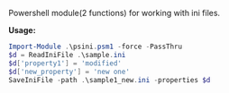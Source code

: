 Powershell module(2 functions) for working with ini files.

**Usage:**  
```powershell
Import-Module .\psini.psm1 -force -PassThru  
$d = ReadIniFile .\sample.ini  
$d['property1'] = 'modified'  
$d['new_property'] = 'new one'  
SaveIniFile -path .\sample1_new.ini -properties $d
```
